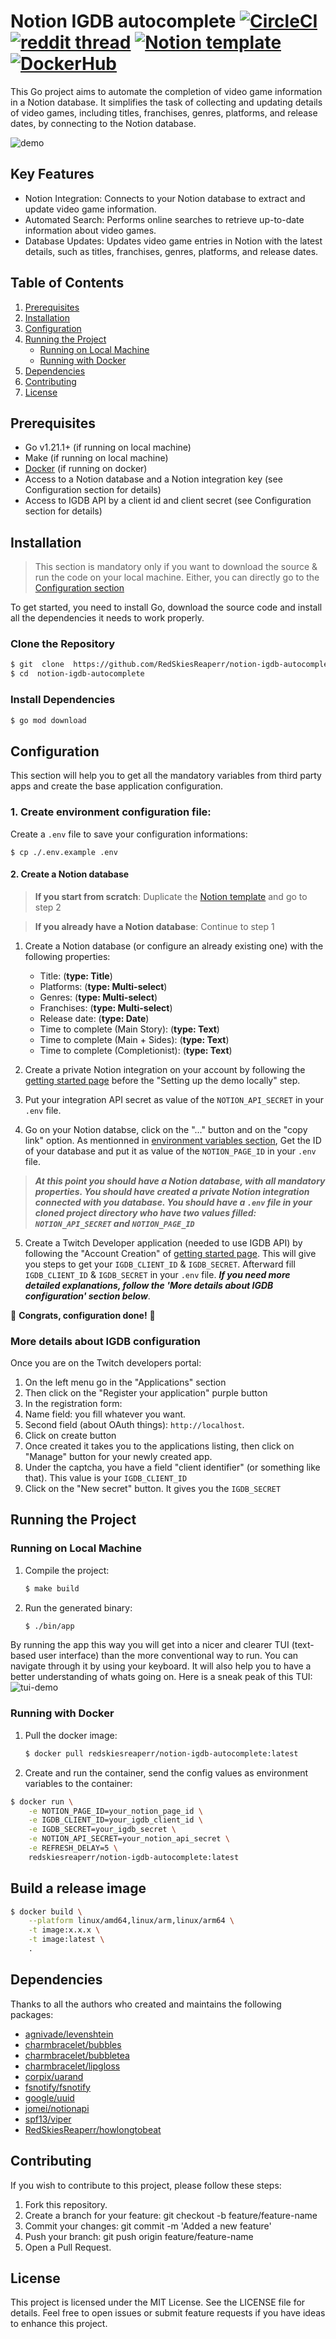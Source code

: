 
# Notion IGDB autocomplete [![CircleCI](https://dl.circleci.com/status-badge/img/gh/RedSkiesReaperr/notion-igdb-autocomplete/tree/main.svg?style=svg)](https://dl.circleci.com/status-badge/redirect/gh/RedSkiesReaperr/notion-igdb-autocomplete/tree/main) [![reddit thread](https://img.shields.io/badge/Reddit-FF4500?logo=reddit&logoColor=white)](https://www.reddit.com/r/Notion/comments/17dw8js/created_integration_to_automatically_fill_in/?utm_source=share&utm_medium=web2x&context=3) [![Notion template](https://img.shields.io/badge/Notion-%23000000.svg?logo=notion&logoColor=white)](https://plant-pantry-77c.notion.site/Automated-video-games-library-c833cb560feb4b82935a310e508d34c2) [![DockerHub](https://img.shields.io/badge/DockerHub-blue.svg?logo=docker&logoColor=white)](https://hub.docker.com/r/redskiesreaperr/notion-igdb-autocomplete)

This Go project aims to automate the completion of video game information in a Notion database. It simplifies the task of collecting and updating details of video games, including titles, franchises, genres, platforms, and release dates, by connecting to the Notion database.

![demo](https://github.com/RedSkiesReaperr/notion-igdb-autocomplete/assets/64477486/02de6e81-974f-4ed1-948a-e261cbd29eba)

## Key Features
- Notion Integration: Connects to your Notion database to extract and update video game information.
- Automated Search: Performs online searches to retrieve up-to-date information about video games.
- Database Updates: Updates video game entries in Notion with the latest details, such as titles, franchises, genres, platforms, and release dates.

## Table of Contents
1. [Prerequisites](#prerequisites)
2. [Installation](#installation)
3. [Configuration](#configuration)
4. [Running the Project](#running-the-project)
	- [Running on Local Machine](#running-on-local-machine)
	- [Running with Docker](#running-with-docker)
5. [Dependencies](#dependencies)
6. [Contributing](#contributing)
7. [License](#license)

## Prerequisites
- Go v1.21.1+ (if running on local machine)
- Make (if running on local machine)
- [Docker](https://www.docker.com/products/docker-desktop/) (if running on docker)
- Access to a Notion database and a Notion integration key (see Configuration section for details)
- Access to IGDB API by a client id and client secret (see Configuration section for details)

## Installation
> This section is mandatory only if you want to download the source & run the code on your local machine. Either, you can directly go to the [Configuration section]()

To get started, you need to install Go, download the source code and install all the dependencies it needs to work properly.

### Clone the Repository
```bash
$ git  clone  https://github.com/RedSkiesReaperr/notion-igdb-autocomplete
$ cd  notion-igdb-autocomplete
```

### Install Dependencies
```bash
$ go mod download
```

## Configuration
This section will help you to get all the mandatory variables from third party apps and create the base application configuration. 

### 1. Create environment configuration file: 
Create a `.env` file to save your configuration informations:
```shell
$ cp ./.env.example .env
```

#### 2. Create a Notion database
>**If you start from scratch**: Duplicate the [Notion template](https://plant-pantry-77c.notion.site/Automated-video-games-library-c833cb560feb4b82935a310e508d34c2?pvs=4) and go to step 2

>**If you already have a Notion database**: Continue to step 1

1. Create a Notion database (or configure an already existing one) with the following properties:
	- Title: (**type: Title**)
	- Platforms: (**type: Multi-select**)
	- Genres: (**type: Multi-select**)
	- Franchises: (**type: Multi-select**)
	- Release date: (**type: Date**)
	- Time to complete (Main Story): (**type: Text**)
	- Time to complete (Main + Sides): (**type: Text**)
	- Time to complete (Completionist):  (**type: Text**)
  
2. Create a private Notion integration on your account by following the [getting started page](https://developers.notion.com/docs/create-a-notion-integration#create-your-integration-in-notion) before the "Setting up the demo locally" step.
3. Put your integration API secret as value of the `NOTION_API_SECRET` in your `.env` file.
4. Go on your Notion databse, click on the "..." button and on the "copy link" option. As mentionned in [environment variables section](https://developers.notion.com/docs/create-a-notion-integration#environment-variables), Get the ID of your database and put it as value of the `NOTION_PAGE_ID` in your `.env` file.

> ***At this point you should have a Notion database, with all mandatory properties. You should have created a private Notion integration connected with you database. You should have a `.env` file in your cloned project directory who have two values filled: `NOTION_API_SECRET` and `NOTION_PAGE_ID`***

5. Create a Twitch Developer application (needed to use IGDB API) by following the "Account Creation" of [getting started page](https://api-docs.igdb.com/#getting-started). This will give you steps to get your `IGDB_CLIENT_ID` & `IGDB_SECRET`. Afterward fill `IGDB_CLIENT_ID` & `IGDB_SECRET` in your `.env` file. ***If you need more detailed explanations, follow the 'More details about IGDB configuration' section below***.

🎉 **Congrats, configuration done!** 🎉

### More details about IGDB configuration
Once you are on the Twitch developers portal:
1. On the left menu go in the "Applications" section
2. Then click on the "Register your application" purple button
3. In the registration form:
1. Name field: you fill whatever you want.
2. Second field (about OAuth things): `http://localhost`.
3. Click on create button
4. Once created it takes you to the applications listing, then click on "Manage" button for your newly created app.
5. Under the captcha, you have a field "client identifier" (or something like that). This value is your `IGDB_CLIENT_ID`
6. Click on the "New secret" button. It gives you the `IGDB_SECRET`

## Running the Project

### Running on Local Machine

1. Compile the project:
	```bash
	$ make build
	```
2. Run the generated binary:
	```bash
	$ ./bin/app
	```

By running the app this way you will get into a nicer and clearer TUI (text-based user interface) than the more conventional way to run. You can navigate through it by using your keyboard. It will also help you to have a better understanding of whats going on. Here is a sneak peak of this TUI:
![tui-demo](https://github.com/user-attachments/assets/3a0dca3a-7d67-42ff-8c35-016b7f55abd7)

### Running with Docker

1. Pull the docker image:
	```bash
	$ docker pull redskiesreaperr/notion-igdb-autocomplete:latest
	```
2. Create and run the container, send the config values as environment variables to the container:
```bash
$ docker run \
	-e NOTION_PAGE_ID=your_notion_page_id \
	-e IGDB_CLIENT_ID=your_igdb_client_id \
	-e IGDB_SECRET=your_igdb_secret \
	-e NOTION_API_SECRET=your_notion_api_secret \
	-e REFRESH_DELAY=5 \
	redskiesreaperr/notion-igdb-autocomplete:latest
```

## Build a release image
```bash
$ docker build \
	--platform linux/amd64,linux/arm,linux/arm64 \
	-t image:x.x.x \
	-t image:latest \
	.
```

## Dependencies
Thanks to all the authors who created and maintains the following packages:
- [agnivade/levenshtein](https://github.com/agnivade/levenshtein)
- [charmbracelet/bubbles](https://github.com/charmbracelet/bubbles)
- [charmbracelet/bubbletea](https://github.com/charmbracelet/bubbletea)
- [charmbracelet/lipgloss](https://github.com/charmbracelet/lipgloss)
- [corpix/uarand](https://github.com/corpix/uarand)
- [fsnotify/fsnotify](https://github.com/fsnotify/fsnotify)
- [google/uuid](https://github.com/google/uuid)
- [jomei/notionapi](https://github.com/jomei/notionapi)
- [spf13/viper](https://github.com/spf13/viper)
- [RedSkiesReaperr/howlongtobeat](https://github.com/RedSkiesReaperr/howlongtobeat)

## Contributing
If you wish to contribute to this project, please follow these steps:
1. Fork this repository.
2. Create a branch for your feature: git checkout -b feature/feature-name
3. Commit your changes: git commit -m 'Added a new feature'
4. Push your branch: git push origin feature/feature-name
5. Open a Pull Request.

## License
This project is licensed under the MIT License. See the LICENSE file for details.
Feel free to open issues or submit feature requests if you have ideas to enhance this project.
